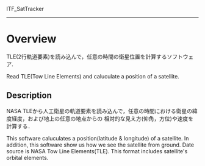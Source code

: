 ITF_SatTracker

---

# Overview
TLE(2行軌道要素)を読み込んで，任意の時間の衛星位置を計算するソフトウェア．

Read TLE(Tow Line Elements) and caluculate a position of a satellite.

## Description
NASA TLEから人工衛星の軌道要素を読み込んで，任意の時間における衛星の緯度経度，および地上の任意の地点からの
相対的な見え方(仰角，方位)や速度を計算する．

This software caluculates a position(latitude & longitude) of a satellite. 
In addition, this software show us how we see the satellite from ground.
Date source is NASA Tow Line Elements(TLE). This format includes satellite's 
orbital elements. 
 